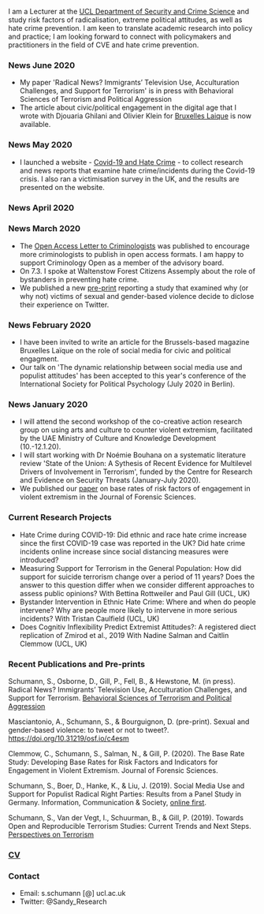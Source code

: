 I am a Lecturer at the [UCL Department of Security and Crime Science](http://www.ucl.ac.uk/jill-dando-institute) and study risk factors of radicalisation, extreme political attitudes, as well as hate crime prevention. I am keen to translate academic research into policy and practice; I am looking forward to connect with policymakers and practitioners in the field of CVE and hate crime prevention.

### News June 2020
* My paper 'Radical News? Immigrants’ Television Use, Acculturation Challenges, and Support for Terrorism' is in press with Behavioral Sciences of Terrorism and Political Aggression
* The article about civic/political engagement in the digital age that I wrote with Djouaria Ghilani and Olivier Klein for [Bruxelles Laique](https://twitter.com/Sandy_Research/status/1268838261482500096) is now available.

### News May 2020
* I launched a website - [Covid-19 and Hate Crime](https://covid19andhatecrime.pubpub.org/pub/bzyb8du4/release/6) - to collect research and news reports that examine hate crime/incidents during the Covid-19 crisis. I also ran a victimisation survey in the UK, and the results are presented on the website.

### News April 2020

### News March 2020
* The [Open Access Letter to Criminologists](https://criminologyopen.pubpub.org/pub/letter) was published to encourage more criminologists to publish in open access formats. I am happy to support Criminology Open as a member of the advisory board.
* On 7.3. I spoke at Waltenstow Forest Citizens Assemply about the role of bystanders in preventing hate crime.
* We published a new [pre-print](https://osf.io/c4esm/) reporting a study that examined why (or why not) victims of sexual and gender-based violence decide to diclose their experience on Twitter.

### News February 2020
* I have been invited to write an article for the Brussels-based magazine Bruxelles Laïque on the role of social media for civic and political engagment.
* Our talk on 'The dynamic relationship between social media use and populist attitudes' has been accepted to this year's conference of the International Society for Political Psychology (July 2020 in Berlin).

### News January 2020
* I will attend the second workshop of the co-creative action research group on using arts and culture to counter violent extremism, facilitated by the UAE Ministry of Culture and Knowledge Development (10.-12.1.20).
* I will start working with Dr Noémie Bouhana on a systematic literature review 'State of the Union: A Sythesis of Recent Evidence for Multilevel Drivers of Involvement in Terrorism', funded by the Centre for Research and Evidence on Security Threats (January-July 2020).
* We published our [paper](https://onlinelibrary.wiley.com/doi/full/10.1111/1556-4029.14282) on base rates of risk factors of engagement in violent extremism in the Journal of Forensic Sciences. 


### Current Research Projects

* Hate Crime during COVID-19: Did ethnic and race hate crime increase since the first COVID-19 case was reported in the UK? Did hate crime incidents online increase since social distancing measures were introduced?
* Measuring Support for Terrorism in the General Population: How did support for suicide terrorism change over a period of 11 years? Does the answer to this question differ when we consider different approaches to assess public opinions? With Bettina Rottweiler and Paul Gill (UCL, UK)
* Bystander Intervention in Ethnic Hate Crime: Where and when do people intervene? Why are people more likely to intervene in more serious incidents? With Tristan Caulfield (UCL, UK)
* Does Cognitiv Inflexibility Predict Extremist Attitudes?: A registered diect replication of Zmirod et al., 2019 With Nadine Salman and Caitlin Clemmow (UCL, UK)


### Recent Publications and Pre-prints

Schumann, S., Osborne, D., Gill, P., Fell, B., & Hewstone, M. (in press). Radical News? Immigrants’ Television Use, Acculturation Challenges, and Support for Terrorism. [Behavioral Sciences of Terrorism and Political Aggression](https://osf.io/sftzb/?view_only=e488d3ec45464374b1bdd14b89baa4e2)

Masciantonio, A., Schumann, S., & Bourguignon, D. (pre-print). Sexual and gender-based violence: to tweet or not to tweet?. https://doi.org/10.31219/osf.io/c4esm

Clemmow, C., Schumann, S., Salman, N., & Gill, P. (2020). The Base Rate Study: Developing Base Rates for Risk Factors and Indicators for Engagement in Violent Extremism. Journal of Forensic Sciences.

Schumann, S., Boer, D., Hanke, K., & Liu, J. (2019). Social Media Use and Support for Populist Radical Right Parties: Results from a Panel Study in Germany. Information, Communication & Society, [online first](https://www.tandfonline.com/doi/full/10.1080/1369118X.2019.1668455#.XZnMYuuxMSw.twitter).

Schumann, S., Van der Vegt, I., Schuurman, B., & Gill, P. (2019). Towards Open and Reproducible Terrorism Studies: Current Trends and Next Steps. [Perspectives on Terrorism](https://www.universiteitleiden.nl/binaries/content/assets/customsites/perspectives-on-terrorism/2019/issue-5/4--schumann-et-al..pdf)

### [CV](https://github.com/sandyschumann/sandyschumann.github.io/blob/master/CV%20Sandy%20Schumann%20December%202019.pdf)

### Contact
* Email: s.schumann [@] ucl.ac.uk
* Twitter: @Sandy_Research
